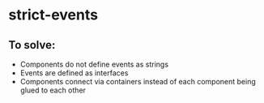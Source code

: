 # strict-events


## To solve:

- Components do not define events as strings
- Events are defined as interfaces
- Components connect via containers instead of each component being glued to each other